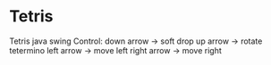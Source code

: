 # Tetris
Tetris java swing
Control:
down arrow -> soft drop
up arrow -> rotate tetermino
left arrow -> move left
right arrow -> move right 
